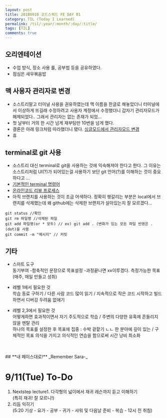 ```yaml
---
layout: post
title: 20180910 코드스쿼드 FE DAY 01 
category: TIL (Today I Learned)
permalink: /til/:year/:month/:day/:title/
tags: [TIL]
comments: true
---
```


## 오리엔테이션 
- 수업 방식, 장소 사용 룰, 공부법 등을 공유하였다.
- 점심은 새우볶음밥 

## 맥 사용자 관리자로 변경 
- 소스트리말고 터미널 사용을 권유하였는데 맥 이름을 한글로 해놓았더니 터미널에서 이상하게 뜨길래 수정하려고 사용자 계정에서 수정했더니 갑자기 관리자모드가 해제되었다.. 그래서 관리자는 없는 존재가 되었...
- 첫 날부터 거의 한 시간 넘게 재부팅만 10번을 넘게 했다. 
- 결론은 아래 링크처럼 따라했더니 됐다.
[싱글모드에서 관리자모드 변경](https://ssumer.com/mac-%ED%95%B4%ED%82%B9-%EA%B0%80%EC%9D%B4%EB%93%9C-i-mac-%EC%A3%BC%EC%9D%B8%EC%9D%B4-%EC%95%84%EB%8B%88%EB%8D%94%EB%9D%BC%EB%8F%84-root-%EC%88%98%ED%8D%BC-%EA%B6%8C%ED%95%9C%EC%9D%84-%EA%B0%80/)
- 휴 


## terminal로 git 사용
- 소스트리 대신 terminal로 git을 사용하는 것에 익숙해져야 한다고 한다. 그 이유는 소스트리처럼 UI(?)가 되어있는걸 사용하기 보단 git 언어(?)를 이해하는 것이 중요하다고 ... 
- [기본적인 terminal 명령어](https://github.com/0nn0/terminal-mac-cheatsheet/tree/master/korean)
- [온라인코드 리뷰 프로세스](https://github.com/code-squad/codesquad-docs/blob/master/codereview/README.md)
- 아직 브랜치를 사용하는 것이 조금 어색하다. 정확히 헷갈리는 부분은 local에서 브랜치를 삭제했는데 왜 github에는 삭제한 브랜치가 살아있는지 잘 모르겠다... 

```text
git status //확인
git rm 파일명 //삭제된 파일
git add 파일명(or * 모두) // ex) git add . (변화가 있는 모든 파일 반영은 .(dot)을 사용
git commit -m "메시지" // 커밋
```

## 기타
- 스마트 도구 <br>
동기부여 -함축적인 문장으로
목표설정 -과정끝나면 xx이루겠다. 측정가능한 목표(매주, 매일 만들고 성취)

- 레벨 1에서 필요한 것 <br>
학습 동료 구하기 / 다른 사람 코드 많이 읽기 / 지속적으로 작은 코드 시작하고 빌드하면서 디버깅 두려움 없애기

- 레벨 2,3에서 필요한 것 <br>
어떻게하면 효과적이면서 자기 주도적으로 학습 / 주변의 다양한 유혹에 흔들리지 않을 멘탈 관리 <br>
하나의 목표를 설정한 후 목표에 집중 : 수박 겉핱기 ㄴㄴ 한 분야에 깊이 있는 / 구체적인 목표 의식을 가지고 의식적인 연습을 함으로써 시간 낭비 최소화
<br>
<br>
## **내 페이스대로!** _Remember Sara-_
<br>

# 9/11(Tue) To-Do
1. Nextstep lecture1. 다각형의 넓이에서 재귀 레슨까지 듣고 이해하기 <br> (특히 재귀! 잘 모르니!)
2. 리듬 익히기 <br>
(5:20 기상 - 요가 - 공부 - 귀가 - 샤워 및 다음날 준비 - 복습 - 12시 전 취침)

